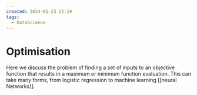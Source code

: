 ```yaml
---
created: 2024-01-23 21:19
tags:
  - DataScience
---
```


# Optimisation

Here we discuss the problem of finding a set of inputs to an objective function that results in a maximum or minimum function evaluation. This can take many forms, from logistic regression to machine learning [[neural Networks]]. 


